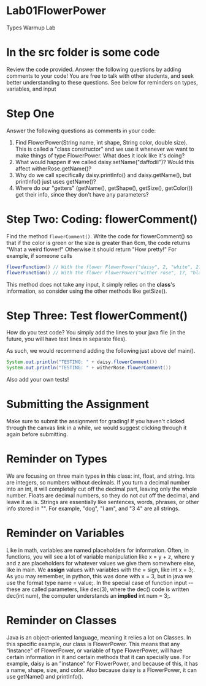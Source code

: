 # Lab01FlowerPower
Types Warmup Lab

# In the src folder is some code
Review the code provided. Answer the following questions by adding comments to your code! You are free to talk with other students, and seek better understanding to these questions. See below for reminders on types, variables, and input

# Step One
Answer the following questions as comments in your code:
1. Find FlowerPower(String name, int shape, String color, double size). This is called a "class constructor" and we use it whenever we want to make things of type FlowerPower. What does it look like it's doing?
2. What would happen if we called daisy.setName("daffodil")? Would this affect witherRose.getName()?
3. Why do we call specifically daisy.printInfo() and daisy.getName(), but printInfo() just uses getName()?
4. Where do our "getters" (getName(), getShape(), getSize(), getColor()) get their info, since they don't have any parameters?

# Step Two: Coding: flowerComment()
Find the method `flowerComment()`.
Write the code for flowerComment() so that if the color is green or the size is greater than 6cm, the code returns "What a weird flower!" Otherwise it should return "How pretty!"
For example, if someone calls
```java
flowerFunction() // With the flower FlowerPower("daisy", 2, "white", 2.5), it returns "How pretty!"
flowerFunction() // With the flower FlowerPower("wither rose", 17, "black", 6.52) it returns "What a weird flower!"
```
This method does not take any input, it simply relies on the **class**'s information, so consider using the other methods like getSize().

# Step Three: Test flowerComment()
How do you test code? You simply add the lines to your java file (in the future, you will have test lines in separate files).

As such, we would recommend adding the following just above def main().

```java
System.out.println("TESTING: " + daisy.flowerComment())
System.out.println("TESTING: " + witherRose.flowerComment())
```
Also add your own tests!

# Submitting the Assignment
Make sure to submit the assignment for grading! If you haven't clicked through the canvas link in a while, we would suggest clicking through it again before submitting.

# Reminder on Types
We are focusing on three main types in this class: int, float, and string. Ints are integers, so numbers without decimals. If you turn a decimal number into an int, it will completely cut off the decimal part, leaving only the whole number. Floats are decimal numbers, so they do not cut off the decimal, and leave it as is. Strings are essentially like sentences, words, phrases, or other info stored in "". For example, "dog", "I am", and "3 4" are all strings.

# Reminder on Variables
Like in math, variables are named placeholders for information. Often, in functions, you will see a lot of variable manipulation like x = y + z, where y and z are placeholders for whatever values we give them somewhere else, like in main. We **assign** values with variables with the = sign, like int x = 3;. As you may remember, in python, this was done with x = 3, but in java we use the format type name = value;. In the special case of function input -- these are called parameters, like dec(3), where the dec() code is written dec(int num), the computer understands an **implied** int num = 3;.

# Reminder on Classes
Java is an object-oriented language, meaning it relies a lot on Classes. In this specific example, our class is FlowerPower. This means that any "instance" of FlowerPower, or variable of type FlowerPower, will have certain information in it and certain methods that it can specially use. For example, daisy is an "instance" for FlowerPower, and because of this, it has a name, shape, size, and color. Also because daisy is a FlowerPower, it can use getName() and printInfo().
